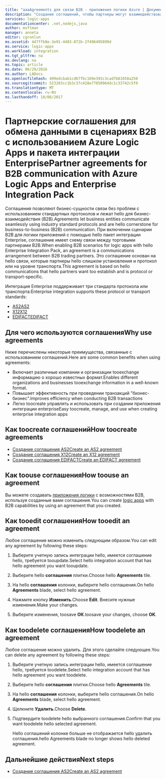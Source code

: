 ```yaml
---
title: "aaaAgreements для связи B2B - приложения логики Azure | Документы Microsoft"
description: "Создание соглашений, чтобы партнеры могут взаимодействовать в сценариях B2B для приложения логики Azure и hello пакет интеграции Enterprise"
services: logic-apps
documentationcenter: .net,nodejs,java
author: msftman
manager: anneta
editor: cgronlun
ms.assetid: 447ffb8e-3e91-4403-872b-2f496495899d
ms.service: logic-apps
ms.workload: integration
ms.tgt_pltfrm: na
ms.devlang: na
ms.topic: article
ms.date: 06/29/2016
ms.author: LADocs
ms.openlocfilehash: 499edcbab1cd67fbc169e393c3cad7b81658a250
ms.sourcegitcommit: 523283cc1b3c37c428e77850964dc1c33742c5f0
ms.translationtype: MT
ms.contentlocale: ru-RU
ms.lasthandoff: 10/06/2017
---
```

# <a name="partner-agreements-for-b2b-communication-with-azure-logic-apps-and-enterprise-integration-pack"></a><span data-ttu-id="8985c-103">Партнерские соглашения для обмена данными в сценариях B2B с использованием Azure Logic Apps и пакета интеграции Enterprise</span><span class="sxs-lookup"><span data-stu-id="8985c-103">Partner agreements for B2B communication with Azure Logic Apps and Enterprise Integration Pack</span></span>

<span data-ttu-id="8985c-104">Соглашения позволяют бизнес-сущности связи без проблем с использованием стандартных протоколов и лежат hello для бизнес-взаимодействия (B2B).</span><span class="sxs-lookup"><span data-stu-id="8985c-104">Agreements let business entities communicate seamlessly using industry standard protocols and are hello cornerstone for business-to-business (B2B) communication.</span></span> <span data-ttu-id="8985c-105">При включении сценарии B2B для логики приложений с помощью hello пакет интеграции Enterprise, соглашение имеет схему связи между торговыми партнерами B2B.</span><span class="sxs-lookup"><span data-stu-id="8985c-105">When enabling B2B scenarios for logic apps with hello Enterprise Integration Pack, an agreement is a communications arrangement between B2B trading partners.</span></span> <span data-ttu-id="8985c-106">Это соглашение основан на hello связи, которые партнеры hello слишком установления и протокол или на уровне транспорта.</span><span class="sxs-lookup"><span data-stu-id="8985c-106">This agreement is based on hello communications that hello partners want too establish and is protocol or transport-specific.</span></span>

<span data-ttu-id="8985c-107">Интеграция Enterprise поддерживает три стандарта протокола или транспорта:</span><span class="sxs-lookup"><span data-stu-id="8985c-107">Enterprise integration supports these protocol or transport standards:</span></span>

* [<span data-ttu-id="8985c-108">AS2</span><span class="sxs-lookup"><span data-stu-id="8985c-108">AS2</span></span>](logic-apps-enterprise-integration-as2.md)
* [<span data-ttu-id="8985c-109">X12</span><span class="sxs-lookup"><span data-stu-id="8985c-109">X12</span></span>](logic-apps-enterprise-integration-x12.md)
* [<span data-ttu-id="8985c-110">EDIFACT</span><span class="sxs-lookup"><span data-stu-id="8985c-110">EDIFACT</span></span>](logic-apps-enterprise-integration-edifact.md)

## <a name="why-use-agreements"></a><span data-ttu-id="8985c-111">Для чего используются соглашения</span><span class="sxs-lookup"><span data-stu-id="8985c-111">Why use agreements</span></span>

<span data-ttu-id="8985c-112">Ниже перечислены некоторые преимущества, связанные с использованием соглашений.</span><span class="sxs-lookup"><span data-stu-id="8985c-112">Here are some common benefits when using agreements:</span></span>

* <span data-ttu-id="8985c-113">Включает различные компании и организации tooexchange информацию о хорошо известных формат.</span><span class="sxs-lookup"><span data-stu-id="8985c-113">Enables different organizations and businesses tooexchange information in a well-known format.</span></span>
* <span data-ttu-id="8985c-114">Повышает эффективность при проведении транзакций "бизнес-бизнес".</span><span class="sxs-lookup"><span data-stu-id="8985c-114">Improves efficiency when conducting B2B transactions</span></span>
* <span data-ttu-id="8985c-115">Легко toocreate управлять и использовать при создании приложения интеграции enterprise</span><span class="sxs-lookup"><span data-stu-id="8985c-115">Easy toocreate, manage, and use when creating enterprise integration apps</span></span>

## <a name="how-toocreate-agreements"></a><span data-ttu-id="8985c-116">Как toocreate соглашений</span><span class="sxs-lookup"><span data-stu-id="8985c-116">How toocreate agreements</span></span>

* [<span data-ttu-id="8985c-117">Создание соглашения AS2</span><span class="sxs-lookup"><span data-stu-id="8985c-117">Create an AS2 agreement</span></span>](logic-apps-enterprise-integration-as2.md)
* [<span data-ttu-id="8985c-118">Создание соглашения X12</span><span class="sxs-lookup"><span data-stu-id="8985c-118">Create an X12 agreement</span></span>](logic-apps-enterprise-integration-x12.md)
* [<span data-ttu-id="8985c-119">Создание соглашения EDIFACT</span><span class="sxs-lookup"><span data-stu-id="8985c-119">Create an EDIFACT agreement</span></span>](logic-apps-enterprise-integration-edifact.md)

## <a name="how-toouse-an-agreement"></a><span data-ttu-id="8985c-120">Как toouse соглашения</span><span class="sxs-lookup"><span data-stu-id="8985c-120">How toouse an agreement</span></span>

<span data-ttu-id="8985c-121">Вы можете создавать [приложения логики](logic-apps-what-are-logic-apps.md "Дополнительные сведения о приложениях логики") с возможностями B2B, используя созданные вами соглашения.</span><span class="sxs-lookup"><span data-stu-id="8985c-121">You can create [logic apps](logic-apps-what-are-logic-apps.md "Learn about Logic apps") with B2B capabilities by using an agreement that you created.</span></span>

## <a name="how-tooedit-an-agreement"></a><span data-ttu-id="8985c-122">Как tooedit соглашения</span><span class="sxs-lookup"><span data-stu-id="8985c-122">How tooedit an agreement</span></span>

<span data-ttu-id="8985c-123">Любое соглашение можно изменить следующим образом.</span><span class="sxs-lookup"><span data-stu-id="8985c-123">You can edit any agreement by following these steps:</span></span>

1. <span data-ttu-id="8985c-124">Выберите учетную запись интеграции hello, имеется соглашение hello, требуется tooupdate.</span><span class="sxs-lookup"><span data-stu-id="8985c-124">Select hello integration account that has hello agreement you want tooupdate.</span></span>

2. <span data-ttu-id="8985c-125">Выберите hello **соглашения** плитки.</span><span class="sxs-lookup"><span data-stu-id="8985c-125">Choose hello **Agreements** tile.</span></span>

3. <span data-ttu-id="8985c-126">На hello **соглашения** колонки, выберите hello соглашения.</span><span class="sxs-lookup"><span data-stu-id="8985c-126">On hello **Agreements** blade, select hello agreement.</span></span>

4. <span data-ttu-id="8985c-127">Нажмите кнопку **Изменить**.</span><span class="sxs-lookup"><span data-stu-id="8985c-127">Choose **Edit**.</span></span> <span data-ttu-id="8985c-128">Внесите нужные изменения.</span><span class="sxs-lookup"><span data-stu-id="8985c-128">Make your changes.</span></span>

5. <span data-ttu-id="8985c-129">Выберите изменения, toosave **ОК**.</span><span class="sxs-lookup"><span data-stu-id="8985c-129">toosave your changes, choose **OK**.</span></span>

## <a name="how-toodelete-an-agreement"></a><span data-ttu-id="8985c-130">Как toodelete соглашения</span><span class="sxs-lookup"><span data-stu-id="8985c-130">How toodelete an agreement</span></span>

<span data-ttu-id="8985c-131">Любое соглашение можно удалить. Для этого сделайте следующее.</span><span class="sxs-lookup"><span data-stu-id="8985c-131">You can delete any agreement by following these steps:</span></span>

1. <span data-ttu-id="8985c-132">Выберите учетную запись интеграции hello, имеется соглашение hello, требуется toodelete.</span><span class="sxs-lookup"><span data-stu-id="8985c-132">Select hello integration account that has hello agreement you want toodelete.</span></span>
2. <span data-ttu-id="8985c-133">Выберите hello **соглашения** плитки.</span><span class="sxs-lookup"><span data-stu-id="8985c-133">Choose hello **Agreements** tile.</span></span>
3. <span data-ttu-id="8985c-134">На hello **соглашения** колонки, выберите hello соглашения.</span><span class="sxs-lookup"><span data-stu-id="8985c-134">On hello **Agreements** blade, select hello agreement.</span></span>
4. <span data-ttu-id="8985c-135">Щелкните **Удалить**.</span><span class="sxs-lookup"><span data-stu-id="8985c-135">Choose **Delete**.</span></span>
5. <span data-ttu-id="8985c-136">Подтвердите toodelete hello выбранного соглашения.</span><span class="sxs-lookup"><span data-stu-id="8985c-136">Confirm that you want toodelete hello selected agreement.</span></span>

    <span data-ttu-id="8985c-137">Hello соглашений колонке больше не отображается hello удалить соглашения.</span><span class="sxs-lookup"><span data-stu-id="8985c-137">hello Agreements blade no longer shows hello deleted agreement.</span></span>

## <a name="next-steps"></a><span data-ttu-id="8985c-138">Дальнейшие действия</span><span class="sxs-lookup"><span data-stu-id="8985c-138">Next steps</span></span>
* [<span data-ttu-id="8985c-139">Создание соглашения AS2</span><span class="sxs-lookup"><span data-stu-id="8985c-139">Create an AS2 agreement</span></span>](logic-apps-enterprise-integration-as2.md)
